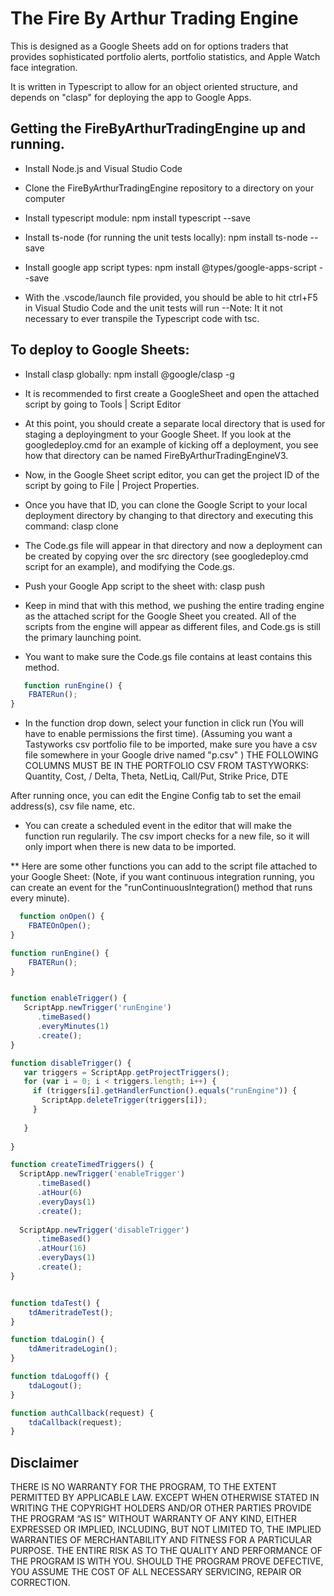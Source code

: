 # The Fire By Arthur Trading Engine
This is designed as a Google Sheets add on for options traders that provides sophisticated portfolio alerts, portfolio statistics, and Apple Watch face integration.

It is written in Typescript to allow for an object oriented structure, and depends on "clasp" for deploying the app to Google Apps.



## Getting the FireByArthurTradingEngine up and running.

- Install Node.js and Visual Studio Code
- Clone the FireByArthurTradingEngine repository to a directory on your computer 
- Install typescript module: npm install typescript --save
- Install ts-node (for running the unit tests locally): npm install ts-node --save
- Install google app script types: npm install @types/google-apps-script --save

- With the .vscode/launch file provided, you should be able to hit ctrl+F5 in Visual Studio Code and the unit tests will run
        --Note: It it not necessary to ever transpile the Typescript code with tsc.

## To deploy to Google Sheets:

- Install clasp globally: npm install @google/clasp -g
- It is recommended to first create a GoogleSheet and open the attached script by going to Tools | Script Editor
- At this point, you should create a separate local directory that is used for staging a deployingment to your Google Sheet. If you look at the googledeploy.cmd for an example of kicking off a deployment, you see how that directory can be named FireByArthurTradingEngineV3.
- Now, in the Google Sheet script editor, you can get the project ID of the script by going to File | Project Properties.
- Once you have that ID, you can clone the Google Script to your local deployment directory by changing to that directory and executing this command: clasp clone <Project ID>
- The Code.gs file will appear in that directory and now a deployment can be created by copying over the src directory (see googledeploy.cmd script for an example), and modifying the Code.gs.
- Push your Google App script to the sheet with: clasp push
- Keep in mind that with this method, we pushing the entire trading engine as the attached script for the Google Sheet you created. All of the scripts from the engine will appear as different files, and Code.gs is still the primary launching point.


- You want to make sure the Code.gs file contains at least contains this method.

    
```javascript
   function runEngine() {
    FBATERun();
}
```


- In the function drop down, select your function in click run (You will have to enable permissions the first time).
    (Assuming you want a Tastyworks csv portfolio file to be imported, make sure you have a csv file somewhere in your
    Google drive named "p.csv" )
    THE FOLLOWING COLUMNS MUST BE IN THE PORTFOLIO CSV FROM TASTYWORKS: Quantity, Cost, / Delta, Theta, NetLiq, Call/Put, Strike Price, DTE
    
After running once, you can edit the Engine Config tab to set the email address(s), csv file name, etc.

- You can create a scheduled event in the editor that will make the function run regularily. The csv import checks for a new file,
so it will only import when there is new data to be imported.



** Here are some other functions you can add to the script file attached to your Google Sheet:
(Note, if you want continuous integration running, you can create an event for the "runContinuousIntegration() method that runs every minute).

```javascript
  function onOpen() {
    FBATEOnOpen();  
}

function runEngine() {
    FBATERun();
}


function enableTrigger() {
   ScriptApp.newTrigger('runEngine')
      .timeBased()
      .everyMinutes(1)
      .create();
}

function disableTrigger() {
   var triggers = ScriptApp.getProjectTriggers();
   for (var i = 0; i < triggers.length; i++) {
     if (triggers[i].getHandlerFunction().equals("runEngine")) {
       ScriptApp.deleteTrigger(triggers[i]);
     }    
    
   }
  
}

function createTimedTriggers() {
  ScriptApp.newTrigger('enableTrigger')
      .timeBased()
      .atHour(6)
      .everyDays(1)
      .create();
  
  ScriptApp.newTrigger('disableTrigger')
      .timeBased()
      .atHour(16)
      .everyDays(1)
      .create();
}


function tdaTest() {
    tdAmeritradeTest();
}

function tdaLogin() {
    tdAmeritradeLogin();
}

function tdaLogoff() {
    tdaLogout();
}

function authCallback(request) {
    tdaCallback(request);
}

```

## Disclaimer

THERE IS NO WARRANTY FOR THE PROGRAM, TO THE EXTENT PERMITTED BY APPLICABLE LAW. EXCEPT WHEN OTHERWISE STATED IN WRITING THE COPYRIGHT HOLDERS AND/OR OTHER PARTIES PROVIDE THE PROGRAM “AS IS” WITHOUT WARRANTY OF ANY KIND, EITHER EXPRESSED OR IMPLIED, INCLUDING, BUT NOT LIMITED TO, THE IMPLIED WARRANTIES OF MERCHANTABILITY AND FITNESS FOR A PARTICULAR PURPOSE. THE ENTIRE RISK AS TO THE QUALITY AND PERFORMANCE OF THE PROGRAM IS WITH YOU. SHOULD THE PROGRAM PROVE DEFECTIVE, YOU ASSUME THE COST OF ALL NECESSARY SERVICING, REPAIR OR CORRECTION.







